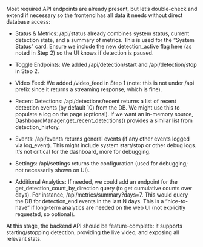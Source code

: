 Most required API endpoints are already present, but let’s double-check and extend if necessary so the frontend has all data it needs without direct database access:

- Status & Metrics: /api/status already combines system status, current detection state, and a summary of metrics. This is used for the “System Status” card. Ensure we include the new detection_active flag here (as noted in Step 2) so the UI knows if detection is paused.

- Toggle Endpoints: We added /api/detection/start and /api/detection/stop in Step 2.

- Video Feed: We added /video_feed in Step 1 (note: this is not under /api prefix since it returns a streaming response, which is fine).

- Recent Detections: /api/detections/recent returns a list of recent detection events (by default 10) from the DB. We might use this to populate a log on the page (optional). If we want an in-memory source, DashboardManager.get_recent_detections() provides a similar list from detection_history.

- Events: /api/events returns general events (if any other events logged via log_event). This might include system start/stop or other debug logs. It’s not critical for the dashboard, more for debugging.

- Settings: /api/settings returns the configuration (used for debugging; not necessarily shown on UI).

- Additional Analytics: If needed, we could add an endpoint for the get_detection_count_by_direction query (to get cumulative counts over days). For instance, /api/metrics/summary?days=7. This would query the DB for detection_end events in the last N days. This is a “nice-to-have” if long-term analytics are needed on the web UI (not explicitly requested, so optional).

At this stage, the backend API should be feature-complete: it supports starting/stopping detection, providing the live video, and exposing all relevant stats.